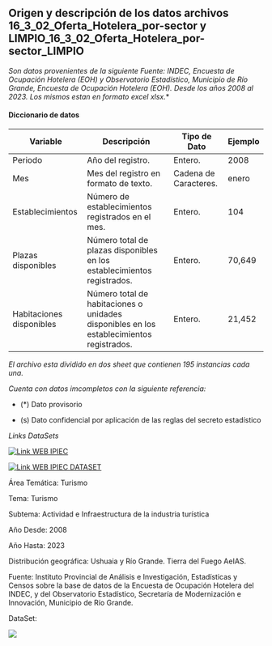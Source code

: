## Origen y descripción de los datos archivos 16_3_02_Oferta_Hotelera_por-sector y LIMPIO_16_3_02_Oferta_Hotelera_por-sector_LIMPIO

*Son datos provenientes de la siguiente Fuente: INDEC, Encuesta de Ocupación Hotelera (EOH) y Observatorio Estadístico, Municipio de Río Grande, Encuesta de Ocupación Hotelera (EOH).
Desde los años 2008 al 2023. Los mismos estan en formato excel xlsx.**

#### Diccionario de datos
| Variable | Descripción | Tipo de Dato | Ejemplo |
| ------------ | ------------ | ------------ | ------------ |
| Periodo | Año del registro. | Entero. | 2008 |
| Mes | Mes del registro en formato de texto. | Cadena de Caracteres.  | enero |
| Establecimientos | Número de establecimientos registrados en el mes. | Entero. | 104 |
| Plazas disponibles | Número total de plazas disponibles en los establecimientos registrados. | Entero. | 70,649 |
| Habitaciones disponibles | Número total de habitaciones o unidades disponibles en los establecimientos registrados. | Entero. | 21,452 |

*El archivo esta dividido en dos sheet que contienen 195 instancias cada una.*

*Cuenta con datos imcompletos con la siguiente referencia:*

- (*) Dato provisorio

- (s) Dato confidencial por aplicación de las reglas del secreto estadístico

*Links DataSets*

<p align="left">
    <a href="https://ipiec.tierradelfuego.gob.ar">
    <img src="https://img.shields.io/badge/Link_WEB_IPIEC-FFA500?style=for-the-badge&logo=Google-chrome&logoColor=white" alt="Link WEB IPIEC" />
  </a>
</p>

<p align="left">
    <a href="https://ipiec.tierradelfuego.gob.ar/estadisticas-economicas-2/">
    <img src="https://img.shields.io/badge/Link_WEB_IPIEC_DATASET-4285F4?style=for-the-badge&logo=Google-chrome&logoColor=white" alt="Link WEB IPIEC DATASET" />
  </a>
</p>


Área Temática: Turismo

Tema: Turismo

Subtema: Actividad e Infraestructura de la industria turística

Año Desde: 2008

Año Hasta: 2023

Distribución geográfica: Ushuaia y Río Grande. Tierra del Fuego AeIAS.

Fuente: Instituto Provincial de Análisis e Investigación, Estadísticas y Censos sobre la base de datos de la Encuesta de
Ocupación Hotelera del INDEC, y del Observatorio Estadístico, Secretaría de Modernización e Innovación, Municipio
de Río Grande.

DataSet:

<p align="left">
    <a href="https://github.com/edfedo/Plazas_Disponibles_Hotelero/tree/main/data/external">
    <img src="https://img.shields.io/badge/Link_Excel_CSV_DataSets-217346?style=for-the-badge&logo=microsoft-excel&logoColor=white" />
  </a>
</p>
